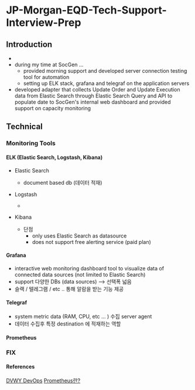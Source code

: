 # JP-Morgan-EQD-Tech-Support-Interview-Prep

## Introduction

-
- during my time at SocGen ...
  - provided morning support and developed server connection testing tool for automation
  - setting up ELK stack, grafana and telegraf on the application servers
- developed adapter that collects Update Order and Update Execution data from Elastic Search through Elastic Search Query and API to populate date to SocGen's internal web dashboard and provided support on capacity monitoring

## Technical

### Monitoring Tools

#### **ELK (Elastic Search, Logstash, Kibana)**

- Elastic Search

  - document based db (데이터 적재)

- Logstash

  -

- Kibana

  - 단점
    - only uses Elastic Search as datasource
    - does not support free alerting service (paid plan)

#### **Grafana**

- interactive web monitoring dashboard tool to visualize data of connected data sources (not limited to Elastic Search)
- support 다양한 DBs (data sources) --> 선택폭 넓음
- 슬랙 / 텔레그램 / etc .. 통해 알람을 받는 기능 제공

#### **Telegraf**

- system metric data (RAM, CPU, etc ... ) 수집 server agent
- 데이터 수집후 특정 destination 에 적재하는 역할

#### **Prometheus**

### FIX

#### **References**

[DVWY DevOps](https://youtube.com/playlist?list=PL3Re5Ri5rZmkDCTd8X8qRQtmRES1SVyNf&si=nRtZwEJOeI9GLR2O)
[Prometheus란?](https://youtu.be/s_0NQRoG5lE?si=tq9DxKEkIi8nnsPt)
